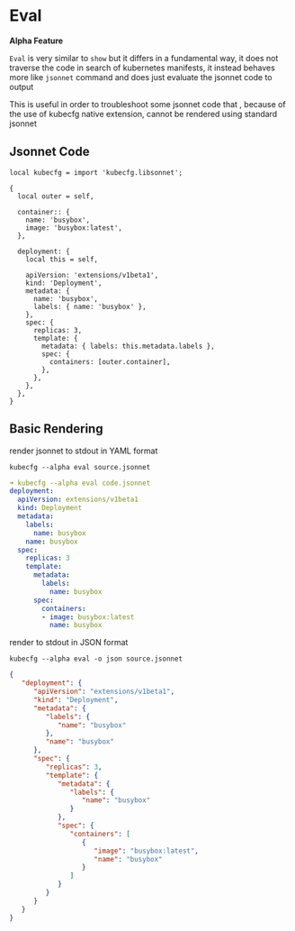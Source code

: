 # Eval

**Alpha Feature**

`Eval` is very similar to `show` but it differs in a fundamental way, it does not traverse the code in search of kubernetes manifests, it instead behaves more like `jsonnet` command and does just evaluate the jsonnet code to output 

This is useful in order to troubleshoot some jsonnet code that , because of the use of kubecfg native extension, cannot be rendered using standard jsonnet

## Jsonnet Code

```jsonnet
local kubecfg = import 'kubecfg.libsonnet';

{
  local outer = self,

  container:: {
    name: 'busybox',
    image: 'busybox:latest',
  },

  deployment: {
    local this = self,

    apiVersion: 'extensions/v1beta1',
    kind: 'Deployment',
    metadata: {
      name: 'busybox',
      labels: { name: 'busybox' },
    },
    spec: {
      replicas: 3,
      template: {
        metadata: { labels: this.metadata.labels },
        spec: {
          containers: [outer.container],
        },
      },
    },
  },
}
```

## Basic Rendering

render jsonnet to stdout in YAML format

`kubecfg --alpha eval source.jsonnet`

```yaml
➜ kubecfg --alpha eval code.jsonnet
deployment:
  apiVersion: extensions/v1beta1
  kind: Deployment
  metadata:
    labels:
      name: busybox
    name: busybox
  spec:
    replicas: 3
    template:
      metadata:
        labels:
          name: busybox
      spec:
        containers:
        - image: busybox:latest
          name: busybox
```

render to stdout in JSON format

`kubecfg --alpha eval -o json source.jsonnet`
```json
{
   "deployment": {
      "apiVersion": "extensions/v1beta1",
      "kind": "Deployment",
      "metadata": {
         "labels": {
            "name": "busybox"
         },
         "name": "busybox"
      },
      "spec": {
         "replicas": 3,
         "template": {
            "metadata": {
               "labels": {
                  "name": "busybox"
               }
            },
            "spec": {
               "containers": [
                  {
                     "image": "busybox:latest",
                     "name": "busybox"
                  }
               ]
            }
         }
      }
   }
}
```

